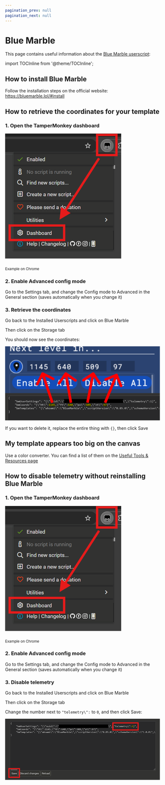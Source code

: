 ```yaml
---
pagination_prev: null
pagination_next: null
---
```


# Blue Marble
This page contains useful information about the [Blue Marble userscript](https://github.com/SwingTheVine/Wplace-BlueMarble):

import TOCInline from '@theme/TOCInline';

<TOCInline toc={toc} />

## How to install Blue Marble
Follow the installation steps on the official website:
https://bluemarble.lol/#install

## How to retrieve the coordinates for your template
### 1. Open the TamperMonkey dashboard
![](images/tampermonkey-1.png)<br></br>
<sub>Example on Chrome</sub>

### 2. Enable Advanced config mode
Go to the Settings tab, and change the Config mode to Advanced in the General section (saves automatically when you change it)

### 3. Retrieve the coordinates
Go back to the Installed Userscripts and click on Blue Marble

Then click on the Storage tab

You should now see the coordinates:

![](images/bluemarble-coords.png)

If you want to delete it, replace the entire thing with `{}`, then click Save

## My template appears too big on the canvas
Use a color converter. You can find a list of them on the [Useful Tools & Resources page](/useful-tools)

## How to disable telemetry without reinstalling Blue Marble
### 1. Open the TamperMonkey dashboard
![](images/tampermonkey-1.png)<br></br>
<sub>Example on Chrome</sub>

### 2. Enable Advanced config mode
Go to the Settings tab, and change the Config mode to Advanced in the General section (saves automatically when you change it)

### 3. Disable telemetry
Go back to the Installed Userscripts and click on Blue Marble

Then click on the Storage tab

Change the number next to `"telemetry\":` to `0`, and then click Save:

![](images/tampermonkey-2.png)